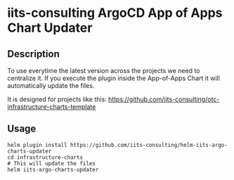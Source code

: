 # iits-consulting ArgoCD App of Apps Chart Updater

## Description

To use everytime the latest version across the projects we need to centralize it.
If you execute the plugin inside the App-of-Apps Chart it will automatically update the files.

It is designed for projects like this: https://github.com/iits-consulting/otc-infrastructure-charts-template


## Usage


```shell
helm plugin install https://github.com/iits-consulting/helm-iits-argo-charts-updater
cd infrastructure-charts
# This will update the files
helm iits-argo-charts-updater
```


